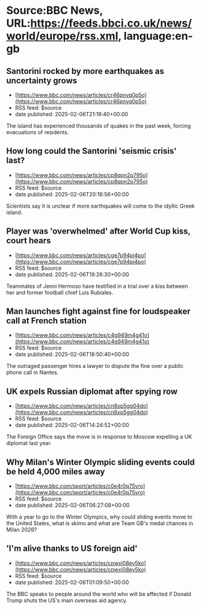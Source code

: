 # Source:BBC News, URL:https://feeds.bbci.co.uk/news/world/europe/rss.xml, language:en-gb

## Santorini rocked by more earthquakes as uncertainty grows
 - [https://www.bbc.com/news/articles/cr46pnyq0p5o](https://www.bbc.com/news/articles/cr46pnyq0p5o)
 - RSS feed: $source
 - date published: 2025-02-06T21:19:40+00:00

The island has experienced thousands of quakes in the past week, forcing evacuations of residents.

## How long could the Santorini 'seismic crisis' last?
 - [https://www.bbc.com/news/articles/cp8qpn2p795o](https://www.bbc.com/news/articles/cp8qpn2p795o)
 - RSS feed: $source
 - date published: 2025-02-06T20:16:56+00:00

Scientists say it is unclear if more earthquakes will come to the idyllic Greek island.

## Player was 'overwhelmed' after World Cup kiss, court hears
 - [https://www.bbc.com/news/articles/cge7p94pj4po](https://www.bbc.com/news/articles/cge7p94pj4po)
 - RSS feed: $source
 - date published: 2025-02-06T19:26:30+00:00

Teammates of Jenni Hermoso have testified in a trial over a kiss between her and former football chief Luis Rubiales.

## Man launches fight against fine for loudspeaker call at French station
 - [https://www.bbc.com/news/articles/c4g949m4g41o](https://www.bbc.com/news/articles/c4g949m4g41o)
 - RSS feed: $source
 - date published: 2025-02-06T18:50:40+00:00

The outraged passenger hires a lawyer to dispute the fine over a public phone call in Nantes.

## UK expels Russian diplomat after spying row
 - [https://www.bbc.com/news/articles/cn8xp5gg04do](https://www.bbc.com/news/articles/cn8xp5gg04do)
 - RSS feed: $source
 - date published: 2025-02-06T14:24:52+00:00

The Foreign Office says the move is in response to Moscow expelling a UK diplomat last year.

## Why Milan's Winter Olympic sliding events could be held 4,000 miles away
 - [https://www.bbc.com/sport/articles/c0e4r0q75vro](https://www.bbc.com/sport/articles/c0e4r0q75vro)
 - RSS feed: $source
 - date published: 2025-02-06T06:27:08+00:00

With a year to go to the Winter Olympics, why could sliding events move to the United States, what is skimo and what are Team GB's medal chances in Milan 2026?

## 'I'm alive thanks to US foreign aid'
 - [https://www.bbc.com/news/articles/cpwxj08ey5ko](https://www.bbc.com/news/articles/cpwxj08ey5ko)
 - RSS feed: $source
 - date published: 2025-02-06T01:09:50+00:00

The BBC speaks to people around the world who will be affected if Donald Trump shuts the US's main overseas aid agency.

